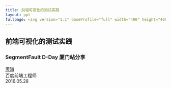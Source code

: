 ```yaml
---
title: 前端可视化的测试实践
layout: ppt
fullpage: <svg version="1.1" baseProfile="full" width="400" height="400" xmlns="http://www.w3.org/2000/svg"></svg>
---
```


<section markdown="1" class="home-section">

# 前端可视化的测试实践

<div class="home-author">
    <h3 class="subject">SegmentFault D-Day 厦门站分享</h3>
    <div class="author">
        <a href="http://zhangwenli.com" target="_blank">羡辙</a>
    </div>
    <div class="from">百度前端工程师</div>
    <div class="date">2016.05.28</small>
</div>

</section>





<section markdown="1">

</section>
